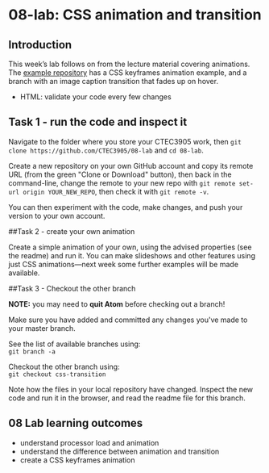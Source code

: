 # 08-lab: CSS animation and transition

## Introduction

This week’s lab follows on from the lecture material covering animations. The [example repository](https://github.com/CTEC3905/08-lab) has a CSS keyframes animation example, and a branch with an image caption transition that fades up on hover.

- HTML: validate your code every few changes

## Task 1 - run the code and inspect it

Navigate to the folder where you store your CTEC3905 work, then `git clone https://github.com/CTEC3905/08-lab` and `cd 08-lab`.

Create a new repository on your own GitHub account and copy its remote URL (from the green "Clone or Download" button), then back in the command-line, change the remote to your new repo with `git remote set-url origin YOUR_NEW_REPO`, then check it with `git remote -v`.

You can then experiment with the code, make changes, and push your version to your own account.

##Task 2 - create your own animation

Create a simple animation of your own, using the advised properties (see the readme) and run it. You can make slideshows and other features using just CSS animations—next week some further examples will be made available.

##Task 3 - Checkout the other branch

**NOTE:** you may need to **quit Atom** before checking out a branch!

Make sure you have added and committed any changes you've made to your master branch.

See the list of available branches using:  
`git branch -a`

Checkout the other branch using:  
`git checkout css-transition`

Note how the files in your local repository have changed. Inspect the new code and run it in the browser, and read the readme file for this branch.

## 08 Lab learning outcomes

- understand processor load and animation
- understand the difference between animation and transition
- create a CSS keyframes animation